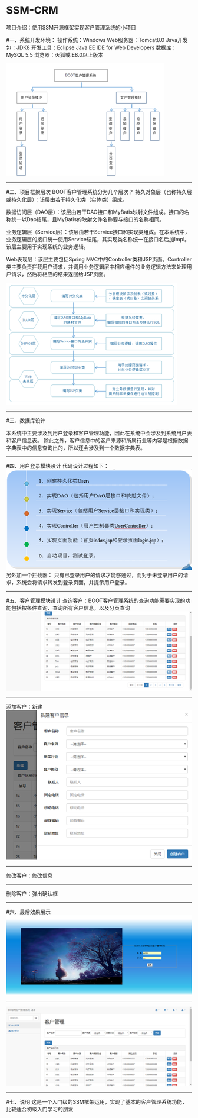# SSM-CRM
项目介绍：使用SSM开源框架实现客户管理系统的小项目

#一、系统开发环境：
操作系统：Windows
Web服务器：Tomcat8.0
Java开发包：JDK8
开发工具：Eclipse Java EE IDE for Web Developers
数据库：MySQL 5.5
浏览器：火狐或IE8.0以上版本

 ![Image text](imag/1.png)

***

#二、项目框架层次
BOOT客户管理系统分为几个层次？
持久对象层（也称持久层或持久化层）：该层由若干持久化类（实体类）组成。

数据访问层（DAO层）：该层由若干DAO接口和MyBatis映射文件组成。接口的名称统一以Dao结尾，且MyBatis的映射文件名称要与接口的名称相同。

业务逻辑层（Service层）：该层由若干Service接口和实现类组成。在本系统中，业务逻辑层的接口统一使用Service结尾，其实现类名称统一在接口名后加Impl。该层主要用于实现系统的业务逻辑。

Web表现层：该层主要包括Spring MVC中的Controller类和JSP页面。Controller类主要负责拦截用户请求，并调用业务逻辑层中相应组件的业务逻辑方法来处理用户请求，然后将相应的结果返回给JSP页面。


 ![Image text](imag/2.png)

***

#三、数据库设计

本系统中主要涉及到用户登录和客户管理功能，因此在系统中会涉及到系统用户表和客户信息表。
除此之外，客户信息中的客户来源和所属行业等内容是根据数据字典表中的信息查询出的，所以还会涉及到一个数据字典表。

***

#四、用户登录模块设计
代码设计过程如下：
 ![Image text](imag/3.png)
另外加一个拦截器：
只有已登录用户的请求才能够通过，而对于未登录用户的请求，系统会将请求转发到登录页面，并提示用户登录。

***

#五、客户管理模块设计
查询客户：BOOT客户管理系统的查询功能需要实现的功能包括按条件查询、查询所有客户信息，以及分页查询
 ![Image text](imag/7.png)
 
 ***
 
添加客户：新建
 ![Image text](imag/8.png)
 
 ***
 
 
修改客户：修改信息

***

删除客户：弹出确认框

***

#六、最后效果展示
 ![Image text](imag/5.png)
 ***
 ![Image text](imag/6.png)

***

#七、说明
这是一个入门级的SSM框架运用，实现了基本的客户管理系统功能，比较适合初级入门学习的朋友


